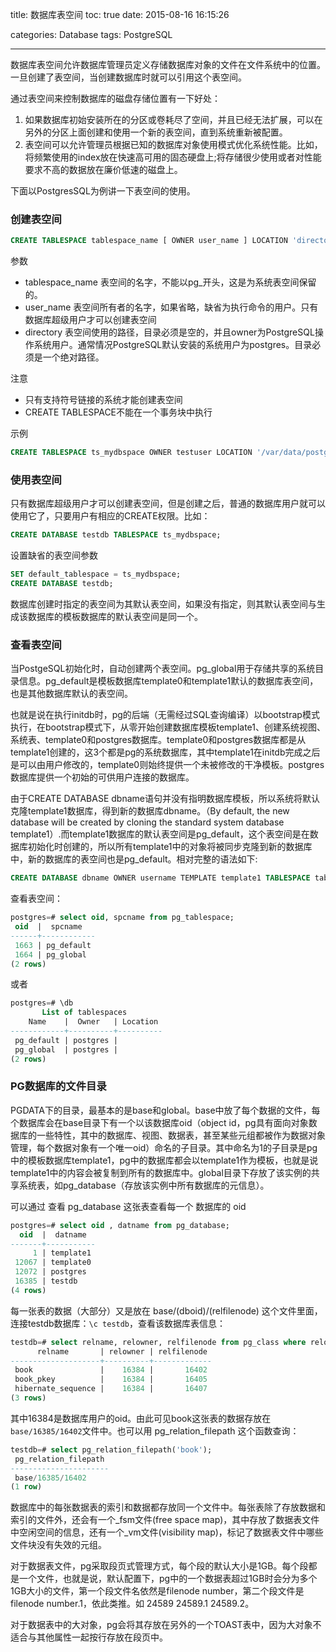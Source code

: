 title: 数据库表空间
toc: true
date: 2015-08-16 16:15:26

categories: Database
tags: PostgreSQL

---
数据库表空间允许数据库管理员定义存储数据库对象的文件在文件系统中的位置。一旦创建了表空间，当创建数据库时就可以引用这个表空间。

通过表空间来控制数据库的磁盘存储位置有一下好处：
1.	如果数据库初始安装所在的分区或卷耗尽了空间，并且已经无法扩展，可以在另外的分区上面创建和使用一个新的表空间，直到系统重新被配置。
2.	表空间可以允许管理员根据已知的数据库对象使用模式优化系统性能。比如，将频繁使用的index放在快速高可用的固态硬盘上;将存储很少使用或者对性能要求不高的数据放在廉价低速的磁盘上。

下面以PostgresSQL为例讲一下表空间的使用。

### 创建表空间
```sql
CREATE TABLESPACE tablespace_name [ OWNER user_name ] LOCATION 'directory';
```
参数
*	tablespace_name 表空间的名字，不能以pg_开头，这是为系统表空间保留的。
*	user_name 表空间所有者的名字，如果省略，缺省为执行命令的用户。只有数据库超级用户才可以创建表空间
*	directory 表空间使用的路径，目录必须是空的，并且owner为PostgreSQL操作系统用户。通常情况PostgreSQL默认安装的系统用户为postgres。目录必须是一个绝对路径。

注意
*	只有支持符号链接的系统才能创建表空间
*	CREATE TABLESPACE不能在一个事务块中执行

示例
```sql
CREATE TABLESPACE ts_mydbspace OWNER testuser LOCATION '/var/data/postgres';
```
### 使用表空间
只有数据库超级用户才可以创建表空间，但是创建之后，普通的数据库用户就可以使用它了，只要用户有相应的CREATE权限。比如：
```sql
CREATE DATABASE testdb TABLESPACE ts_mydbspace;
```
设置缺省的表空间参数
```sql
SET default_tablespace = ts_mydbspace;
CREATE DATABASE testdb;
```
数据库创建时指定的表空间为其默认表空间，如果没有指定，则其默认表空间与生成该数据库的模板数据库的默认表空间是同一个。

### 查看表空间
当PostgeSQL初始化时，自动创建两个表空间。pg_global用于存储共享的系统目录信息。pg_default是模板数据库template0和template1默认的数据库表空间，也是其他数据库默认的表空间。

也就是说在执行initdb时，pg的后端（无需经过SQL查询编译）以bootstrap模式执行，在bootstrap模式下，从零开始创建数据库模板template1、创建系统视图、系统表、template0和postgres数据库。template0和postgres数据库都是从template1创建的，这3个都是pg的系统数据库，其中template1在initdb完成之后是可以由用户修改的，template0则始终提供一个未被修改的干净模板。postgres数据库提供一个初始的可供用户连接的数据库。

由于CREATE DATABASE dbname语句并没有指明数据库模板，所以系统将默认克隆template1数据库，得到新的数据库dbname。（By default, the new database will be created by cloning the standard system database template1）.而template1数据库的默认表空间是pg_default，这个表空间是在数据库初始化时创建的，所以所有template1中的对象将被同步克隆到新的数据库中，新的数据库的表空间也是pg_default。相对完整的语法如下:
```sql
CREATE DATABASE dbname OWNER username TEMPLATE template1 TABLESPACE tablespacename;
```

查看表空间：
```sql
postgres=# select oid, spcname from pg_tablespace;
 oid  |  spcname   
------+------------
 1663 | pg_default
 1664 | pg_global
(2 rows)
```
或者
```sql
postgres=# \db
       List of tablespaces
    Name    |  Owner   | Location 
------------+----------+----------
 pg_default | postgres | 
 pg_global  | postgres | 
(2 rows)

```


### PG数据库的文件目录
PGDATA下的目录，最基本的是base和global。base中放了每个数据的文件，每个数据库会在base目录下有一个以该数据库oid（object id，pg具有面向对象数据库的一些特性，其中的数据库、视图、数据表，甚至某些元组都被作为数据对象管理，每个数据对象有一个唯一oid）命名的子目录。其中命名为1的子目录是pg中的模板数据库template1，pg中的数据库都会以template1作为模板，也就是说template1中的内容会被复制到所有的数据库中。global目录下存放了该实例的共享系统表，如pg_database（存放该实例中所有数据库的元信息）。

可以通过 查看 pg_database 这张表查看每一个 数据库的 oid
```sql
postgres=# select oid , datname from pg_database;
  oid  |  datname  
-------+-----------
     1 | template1
 12067 | template0
 12072 | postgres
 16385 | testdb
(4 rows)

```
每一张表的数据（大部分）又是放在 base/(dboid)/(relfilenode) 这个文件里面，连接testdb数据库：`\c testdb`，查看该数据库表信息：
``` sql
testdb=# select relname, relowner, relfilenode from pg_class where relowner = 16384;
      relname       | relowner | relfilenode 
--------------------+----------+-------------
 book               |    16384 |       16402
 book_pkey          |    16384 |       16405
 hibernate_sequence |    16384 |       16407
(3 rows)

```
其中16384是数据库用户的oid。由此可见book这张表的数据存放在`base/16385/16402`文件中。也可以用 pg_relation_filepath 这个函数查询：
```sql
testdb=# select pg_relation_filepath('book');
 pg_relation_filepath 
----------------------
 base/16385/16402
(1 row)

```
数据库中的每张数据表的索引和数据都存放同一个文件中。每张表除了存放数据和索引的文件外，还会有一个_fsm文件(free space map)，其中存放了数据表文件中空闲空间的信息，还有一个_vm文件(visibility map)，标记了数据表文件中哪些文件块没有失效的元组。

对于数据表文件，pg采取段页式管理方式，每个段的默认大小是1GB。每个段都是一个文件，也就是说，默认配置下，pg中的一个数据表超过1GB时会分为多个1GB大小的文件，第一个段文件名依然是filenode number，第二个段文件是filenode number.1，依此类推。如 24589 24589.1 24589.2。

对于数据表中的大对象，pg会将其存放在另外的一个TOAST表中，因为大对象不适合与其他属性一起按行存放在段页中。